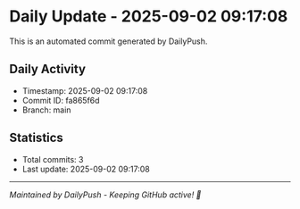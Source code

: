# Daily Update - 2025-09-02 09:17:08

This is an automated commit generated by DailyPush.

## Daily Activity
- Timestamp: 2025-09-02 09:17:08
- Commit ID: fa865f6d
- Branch: main

## Statistics
- Total commits: 3
- Last update: 2025-09-02 09:17:08

---
*Maintained by DailyPush - Keeping GitHub active! 🚀*

